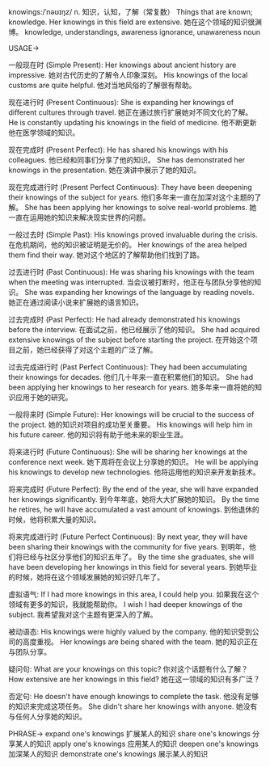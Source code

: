 knowings:/ˈnəʊɪŋz/
n.
知识，认知，了解（常复数）
Things that are known; knowledge.
Her knowings in this field are extensive. 她在这个领域的知识很渊博。
knowledge, understandings, awareness
ignorance, unawareness
noun


USAGE->

一般现在时 (Simple Present):
Her knowings about ancient history are impressive. 她对古代历史的了解令人印象深刻。
His knowings of the local customs are quite helpful. 他对当地风俗的了解很有帮助。


现在进行时 (Present Continuous):
She is expanding her knowings of different cultures through travel. 她正在通过旅行扩展她对不同文化的了解。
He is constantly updating his knowings in the field of medicine. 他不断更新他在医学领域的知识。


现在完成时 (Present Perfect):
He has shared his knowings with his colleagues. 他已经和同事们分享了他的知识。
She has demonstrated her knowings in the presentation. 她在演讲中展示了她的知识。


现在完成进行时 (Present Perfect Continuous):
They have been deepening their knowings of the subject for years. 他们多年来一直在加深对这个主题的了解。
She has been applying her knowings to solve real-world problems. 她一直在运用她的知识来解决现实世界的问题。


一般过去时 (Simple Past):
His knowings proved invaluable during the crisis. 在危机期间，他的知识被证明是无价的。
Her knowings of the area helped them find their way. 她对这个地区的了解帮助他们找到了路。


过去进行时 (Past Continuous):
He was sharing his knowings with the team when the meeting was interrupted.  当会议被打断时，他正在与团队分享他的知识。
She was expanding her knowings of the language by reading novels. 她正在通过阅读小说来扩展她的语言知识。


过去完成时 (Past Perfect):
He had already demonstrated his knowings before the interview.  在面试之前，他已经展示了他的知识。
She had acquired extensive knowings of the subject before starting the project. 在开始这个项目之前，她已经获得了对这个主题的广泛了解。


过去完成进行时 (Past Perfect Continuous):
They had been accumulating their knowings for decades.  他们几十年来一直在积累他们的知识。
She had been applying her knowings to her research for years. 她多年来一直将她的知识应用于她的研究。


一般将来时 (Simple Future):
Her knowings will be crucial to the success of the project. 她的知识对项目的成功至关重要。
His knowings will help him in his future career. 他的知识将有助于他未来的职业生涯。


将来进行时 (Future Continuous):
She will be sharing her knowings at the conference next week. 她下周将在会议上分享她的知识。
He will be applying his knowings to develop new technologies. 他将运用他的知识来开发新技术。


将来完成时 (Future Perfect):
By the end of the year, she will have expanded her knowings significantly. 到今年年底，她将大大扩展她的知识。
By the time he retires, he will have accumulated a vast amount of knowings. 到他退休的时候，他将积累大量的知识。


将来完成进行时 (Future Perfect Continuous):
By next year, they will have been sharing their knowings with the community for five years. 到明年，他们将已经与社区分享他们的知识五年了。
By the time she graduates, she will have been developing her knowings in this field for several years. 到她毕业的时候，她将在这个领域发展她的知识好几年了。


虚拟语气:
If I had more knowings in this area, I could help you. 如果我在这个领域有更多的知识，我就能帮助你。
I wish I had deeper knowings of the subject. 我希望我对这个主题有更深入的了解。

被动语态:
His knowings were highly valued by the company. 他的知识受到公司的高度重视。
Her knowings are being shared with the team. 她的知识正在与团队分享。

疑问句:
What are your knowings on this topic? 你对这个话题有什么了解？
How extensive are her knowings in this field?  她在这一领域的知识有多广泛？

否定句:
He doesn't have enough knowings to complete the task. 他没有足够的知识来完成这项任务。
She didn't share her knowings with anyone. 她没有与任何人分享她的知识。



PHRASE->
expand one's knowings  扩展某人的知识
share one's knowings  分享某人的知识
apply one's knowings  应用某人的知识
deepen one's knowings  加深某人的知识
demonstrate one's knowings  展示某人的知识


